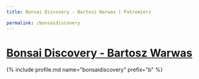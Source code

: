```yaml
---
title: Bonsai Discovery - Bartosz Warwas | Patromierz

permalink: /bonsaidiscovery
---
```


# [Bonsai Discovery - Bartosz Warwas](https://patronite.pl/bonsaidiscovery)

{% include profile.md name="bonsaidiscovery" prefix="b" %}
